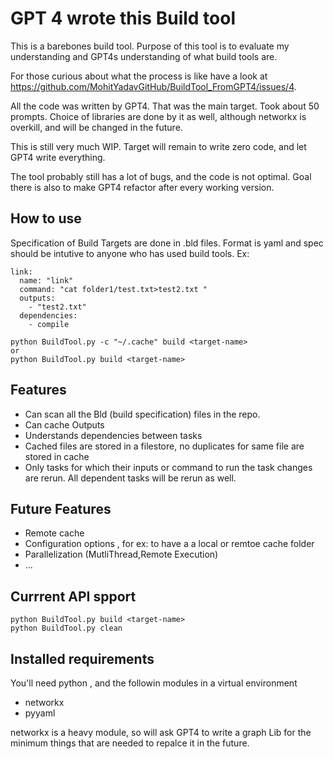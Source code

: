 

# GPT 4 wrote this Build tool

This is a barebones build tool. Purpose of this tool is to evaluate my understanding and GPT4s understanding of what build tools are.

For those curious about what the process is like have a look at https://github.com/MohitYadavGitHub/BuildTool_FromGPT4/issues/4.

All the code was written by GPT4. That was the main target. Took about 50 prompts. Choice of libraries are done by it as well, although networkx is overkill, and will be changed in the future.

This is still very much WIP. Target will remain to write zero code, and let GPT4 write everything.

The tool probably still has a lot of bugs, and the code is not optimal. Goal there is also to make GPT4 refactor after every working version.

## How to use
Specification of Build Targets are done in .bld files. Format is yaml and spec should be intutive to anyone who has used build tools.
Ex: 
```
link:
  name: "link"
  command: "cat folder1/test.txt>test2.txt "
  outputs: 
    - "test2.txt"
  dependencies:
    - compile
```
```
python BuildTool.py -c "~/.cache" build <target-name>
or 
python BuildTool.py build <target-name>
```

## Features
* Can scan all the Bld (build specification) files in the repo.
* Can cache Outputs
* Understands dependencies between tasks
* Cached files are stored in a filestore, no duplicates for same file are stored in cache
* Only tasks for which their inputs or command to run the task changes are rerun. All dependent tasks will be rerun as well.

## Future Features
* Remote cache
* Configuration options , for ex: to have a a local or remtoe cache folder
* Parallelization (MutliThread,Remote Execution)
* ...

## Currrent API spport

```
python BuildTool.py build <target-name>
python BuildTool.py clean
```

## Installed requirements

You'll need python , and the followin modules in a virtual environment
* networkx
* pyyaml

networkx is a heavy module, so will ask GPT4 to write a graph Lib for the minimum things that are needed to repalce it in the future.
